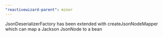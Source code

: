 ```yaml
---
"reactivewizard-parent": minor
---
```


JsonDeserializerFactory has been extended with createJsonNodeMapper which can map a Jackson JsonNode to a bean
